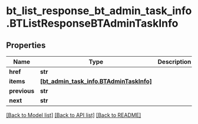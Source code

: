 # bt_list_response_bt_admin_task_info.BTListResponseBTAdminTaskInfo

## Properties
Name | Type | Description | Notes
------------ | ------------- | ------------- | -------------
**href** | **str** |  | [optional] 
**items** | [**[bt_admin_task_info.BTAdminTaskInfo]**](BTAdminTaskInfo.md) |  | [optional] 
**previous** | **str** |  | [optional] 
**next** | **str** |  | [optional] 

[[Back to Model list]](../README.md#documentation-for-models) [[Back to API list]](../README.md#documentation-for-api-endpoints) [[Back to README]](../README.md)


